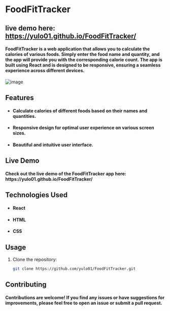 # FoodFitTracker  <h2>live demo here: https://yulo01.github.io/FoodFitTracker/</h2>

<h4> FoodFitTracker is a web application that allows you to calculate the calories of various foods. Simply enter the food name and quantity, and the app will provide you with the corresponding calorie count. The app is built using React and is designed to be responsive, ensuring a seamless experience across different devices. </h4>

![image](https://github.com/yulo01/FoodFitTracker/assets/93291077/0f22996a-4196-45b4-b1d2-c896a6e87395)


## Features

- <h4>Calculate calories of different foods based on their names and quantities.</h4>
- <h4>Responsive design for optimal user experience on various screen sizes.</h4>
- <h4>Beautiful and intuitive user interface.</h4>

## Live Demo

<h4>Check out the live demo of the FoodFitTracker app here: https://yulo01.github.io/FoodFitTracker/</h4>

## Technologies Used

- <h4>React</h4>
- <h4>HTML</h4>
- <h4>CSS</h4>

## Usage

1. Clone the repository:

   ```bash
   git clone https://github.com/yulo01/FoodFitTracker.git
   ```


## Contributing

<h4>Contributions are welcome! If you find any issues or have suggestions for improvements, please feel free to open an issue or submit a pull request.</h4>

